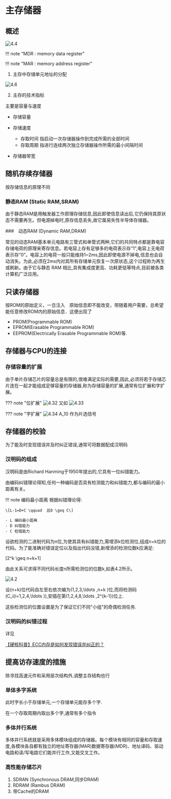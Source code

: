 # 主存储器

## 概述

![4.4](微信截图_20240807221403.png)

!!! note "MDR : memory data register"

!!! note "MAR : memory address register"





1. 主存中存储单元地址的分配

![4.6](微信截图_20240807222203.png)

2. 主存的技术指标

主要是容量与速度

- 存储容量
- 存储速度

    - 存取时间  指启动一次存储器操作到完成所需的全部时间 
    - 存取周期  指进行连续两次独立存储器操作所需的最小间隔时间

- 存储器带宽

## 随机存续存储器

按存储信息的原理不同

### 静态RAM (Static RAM,SRAM)

由于静态RAM是用触发器工作原理存储信息,因此即使信息读出后,它仍保持其原状态不需要再生。但电源掉电时,原存信息丢失,故它属易失性半导体存储器。

###　动态RAM (Dynamic RAM,DRAM)

常见的动态RAM基本单元电路有三管式和单管式两种,它们的共同特点都是靠电容存储电荷的原理来寄存信息。若电容上存有足够多的电荷表示存“1”,电容上无电荷表示存“0”。电容上的电荷一般只能维持1~2ms,因此即使电源不掉电,信息也会自动消失。为此,必须在2ms内对其所有存储单元恢复一次原状态,这个过程称为再生或刷新。由于它与静态 RAM 相比,具有集成度更高、功耗更低等特点,目前被各类计算机广泛应用。

## 只读存储器

按ROM的原始定义，一旦注入　原始信息即不能改变，带随着用户需要，总希望能任意修改ROM内的原始信息．这便出现了

- PROM(Programmable ROM)
- EPROM(Erasable Programmable ROM)
- EEPROM(Electrically Erasable Programmable ROM)等.


## 存储器与CPU的连接

### 存储容量的扩展

由于单片存储芯片的容量总是有限的,很难满足实际的需要,因此,必须将若于存储芯片连在一起才能组成足够容量的存储器,称为存储容量的扩展,通常有位扩展和字扩展。

??? note "位扩展"
    ![4.32](微信截图_20240808204327.png)
    又如
    ![4.33](微信截图_20240808204851.png)

??? note "字扩展"
    ![4.34](微信截图_20240808205005.png)
    A_10 作为片选信号


## 存储器的校验

为了能及时变现错误并及时纠正错误,通常可将数据配成汉明码

### 汉明码的组成

汉明码是由Richard Hanming于1950年提出的,它具有一位纠错能力。

由编码纠错理论得知,任何一种编码是否具有检测能力和纠错能力,都与编码的最小距离有关。


!!! note 编码最小距离
    根据纠错理论得:

    \[L-1=D+C \qquad  且D \geq C\]

    - L 编码最小距离
    - D 纠错能力
    - C 检错能力 




设欲检测的二进制代码为n位,为使其具有纠错能力,需增添k位检测位,组成n+k位的代码。为了能准确对错误定位以及指出代码没错,新增添的检测位数k应满足:

\[2^k \geq n+k+1\]

由此关系可求得不同代码长度n所需检测位的位数k,如表4.2所示。

![4.2](微信截图_20240808213944.png)

设\(n+k\)位代码自左至右依次编为\(1,2,3,\ldots ,n+k \)位,而将检测码\(C_i(i=1,2,4,\ldots )\),安插在第\(1,2,4,8,\ldots ,2^{k-1}\)位上.

这些检测位的位置设置是为了保证它们不同"小组"的奇偶检测任务.


### 汉明码的纠错过程

详见



[【硬核科普】ECC内存是如何发现错误并纠正的？](https://www.bilibili.com/video/BV1GF411V7sC/?spm_id_from=333.337.search-card.all.click)

## 提高访存速度的措施

除寻找高速元件和采用层次结构外,调整主存结构也行

### 单体多字系统

此时字长小于存储单元,一个存储单元能存多个字.

在一个存取周期内取出多个字,通常有多个指令

### 多体并行系统

多体并行系统就是采用多体模块组成的存储器。每个模块有相同的容量和存取速度,各模块各自都有独立的地址寄存器(MAR)数据寄存器(MDR)、地址译码、驱动电路和读/写电路它们能并行工作,又能交叉工作。

### 高性能存储芯片

1. SDRAN (Synchronous DRAM,同步DRAM)
2. RDRAM (Rambus DRAM)
3. 带Cache的DRAM 

